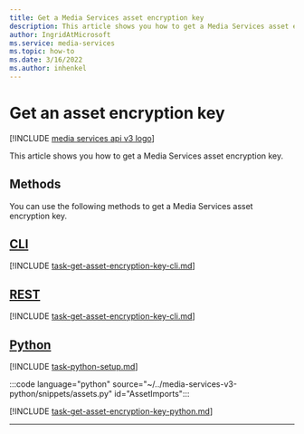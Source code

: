 ```yaml
---
title: Get a Media Services asset encryption key
description: This article shows you how to get a Media Services asset encryption key.
author: IngridAtMicrosoft
ms.service: media-services
ms.topic: how-to
ms.date: 3/16/2022
ms.author: inhenkel
---
```


# Get an asset encryption key

[!INCLUDE [media services api v3 logo](./includes/v3-hr.md)]

This article shows you how to get a Media Services asset encryption key.

## Methods

You can use the following methods to get a Media Services asset encryption key.

## [CLI](#tab/cli/)

[!INCLUDE [task-get-asset-encryption-key-cli.md](./includes/task-get-asset-encryption-key-cli.md)]

## [REST](#tab/rest/)

[!INCLUDE [task-get-asset-encryption-key-cli.md](./includes/task-get-asset-encryption-key-cli.md)]

## [Python](#tab/python/)

[!INCLUDE [task-python-setup.md](./includes/task-python-setup.md)]

:::code language="python" source="~/../media-services-v3-python/snippets/assets.py" id="AssetImports":::

[!INCLUDE [task-get-asset-encryption-key-python.md](./includes/task-get-asset-encryption-key-python.md)]

---
